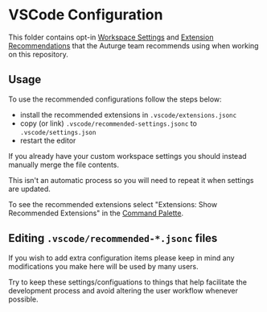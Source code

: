# VSCode Configuration

This folder contains opt-in [Workspace Settings](https://code.visualstudio.com/docs/getstarted/settings) and [Extension Recommendations](https://code.visualstudio.com/docs/editor/extension-gallery#_workspace-recommended-extensions) that the Auturge team recommends using when working on this repository.

## Usage

To use the recommended configurations follow the steps below:

-   install the recommended extensions in `.vscode/extensions.jsonc`
-   copy (or link) `.vscode/recommended-settings.jsonc` to `.vscode/settings.json`
-   restart the editor

If you already have your custom workspace settings you should instead manually merge the file contents.

This isn't an automatic process so you will need to repeat it when settings are updated.

To see the recommended extensions select "Extensions: Show Recommended Extensions" in the [Command Palette](https://code.visualstudio.com/docs/getstarted/userinterface#_command-palette).

## Editing `.vscode/recommended-*.jsonc` files

If you wish to add extra configuration items please keep in mind any modifications you make here will be used by many users.

Try to keep these settings/configuations to things that help facilitate the development process and avoid altering the user workflow whenever possible.
